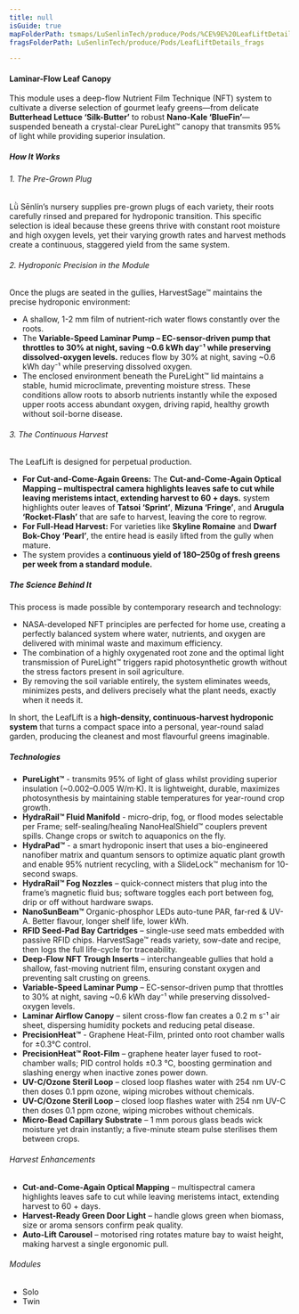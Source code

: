 ```yaml
---
title: null
isGuide: true
mapFolderPath: tsmaps/LuSenlinTech/produce/Pods/%CE%9E%20LeafLiftDetails
fragsFolderPath: LuSenlinTech/produce/Pods/LeafLiftDetails_frags

---
```



<!-- tsGuideRenderComment {"guide":{"id":"xsm6BG2Xk","path":"LuSenlinTech/produce/Pods","fragmentFolderPath":"LuSenlinTech/produce/Pods/LeafLiftDetails_frags"},"fragment":{"id":"xsm6BG2Xk","topLevelMapKey":"xrBvBL00gw","mapKeyChain":"xrBvBL00gw","guideID":"xsm6BG0ra","guidePath":"c:/GitHub/MuddySpud/MuddySpud.github.io/tsmaps/LuSenlinTech/produce/Pods/LeafLiftDetails.tspod","chartKey":"xrBvBL00gw","isLeaf":true,"options":[]}} -->

#### Laminar-Flow Leaf Canopy

This module uses a deep-flow Nutrient Film Technique (NFT) system to cultivate a diverse selection of gourmet leafy greens—from delicate **Butterhead Lettuce ‘Silk-Butter’** to robust **Nano-Kale ‘BlueFin’**—suspended beneath a crystal-clear PureLight™ canopy that transmits 95% of light while providing superior insulation.

##### How It Works

###### 1. The Pre-Grown Plug
Lǜ Sēnlín’s nursery supplies pre-grown plugs of each variety, their roots carefully rinsed and prepared for hydroponic transition. This specific selection is ideal because these greens thrive with constant root moisture and high oxygen levels, yet their varying growth rates and harvest methods create a continuous, staggered yield from the same system.

###### 2. Hydroponic Precision in the Module
Once the plugs are seated in the gullies, HarvestSage™ maintains the precise hydroponic environment:
- A shallow, 1-2 mm film of nutrient-rich water flows constantly over the roots.
- The ****Variable-Speed Laminar Pump** – EC-sensor-driven pump that throttles to 30% at night, saving ~0.6 kWh day⁻¹ while preserving dissolved-oxygen levels.** reduces flow by 30% at night, saving ~0.6 kWh day⁻¹ while preserving dissolved oxygen.
- The enclosed environment beneath the PureLight™ lid maintains a stable, humid microclimate, preventing moisture stress.
These conditions allow roots to absorb nutrients instantly while the exposed upper roots access abundant oxygen, driving rapid, healthy growth without soil-borne disease.

###### 3. The Continuous Harvest
The LeafLift is designed for perpetual production.
- **For Cut-and-Come-Again Greens:** The ****Cut-and-Come-Again Optical Mapping** – multispectral camera highlights leaves safe to cut while leaving meristems intact, extending harvest to 60 + days.** system highlights outer leaves of **Tatsoi ‘Sprint’**, **Mizuna ‘Fringe’**, and **Arugula ‘Rocket-Flash’** that are safe to harvest, leaving the core to regrow.
- **For Full-Head Harvest:** For varieties like **Skyline Romaine** and **Dwarf Bok-Choy ‘Pearl’**, the entire head is easily lifted from the gully when mature.
- The system provides a **continuous yield of 180–250g of fresh greens per week from a standard module.**

##### The Science Behind It

This process is made possible by contemporary research and technology:
- NASA-developed NFT principles are perfected for home use, creating a perfectly balanced system where water, nutrients, and oxygen are delivered with minimal waste and maximum efficiency.
- The combination of a highly oxygenated root zone and the optimal light transmission of PureLight™ triggers rapid photosynthetic growth without the stress factors present in soil agriculture.
- By removing the soil variable entirely, the system eliminates weeds, minimizes pests, and delivers precisely what the plant needs, exactly when it needs it.

In short, the LeafLift is a **high-density, continuous-harvest hydroponic system** that turns a compact space into a personal, year-round salad garden, producing the cleanest and most flavourful greens imaginable.

##### Technologies
  
- **PureLight™** - transmits 95% of light of glass whilst providing superior insulation (~0.002–0.005 W/m·K). It is lightweight, durable, maximizes photosynthesis by maintaining stable temperatures for year-round crop growth.
- **HydraRail™ Fluid Manifold** - micro-drip, fog, or flood modes selectable per Frame; self-sealing/healing NanoHealShield™ couplers prevent spills. Change crops or switch to aquaponics on the fly.
- **HydraPad™** - a smart hydroponic insert that uses a bio-engineered nanofiber matrix and quantum sensors to optimize aquatic plant growth and enable 95% nutrient recycling, with a SlideLock™ mechanism for 10-second swaps.
- **HydraRail™ Fog Nozzles** – quick-connect misters that plug into the frame’s magnetic fluid bus; software toggles each port between fog, drip or off without hardware swaps.
- **NanoSunBeam™** Organic-phosphor LEDs auto-tune PAR, far-red & UV-A. Better flavour, longer shelf life, lower kWh.
- **RFID Seed-Pad Bay Cartridges** – single-use seed mats embedded with passive RFID chips. HarvestSage™ reads variety, sow-date and recipe, then logs the full life-cycle for traceability.
- **Deep-Flow NFT Trough Inserts** – interchangeable gullies that hold a shallow, fast-moving nutrient film, ensuring constant oxygen and preventing salt crusting on greens.
- **Variable-Speed Laminar Pump** – EC-sensor-driven pump that throttles to 30% at night, saving ~0.6 kWh day⁻¹ while preserving dissolved-oxygen levels.
- **Laminar Airflow Canopy** – silent cross-flow fan creates a 0.2 m s⁻¹ air sheet, dispersing humidity pockets and reducing petal disease.
- **PrecisionHeat™**  - Graphene Heat-Film, printed onto root chamber walls for ±0.3°C control.
- **PrecisionHeat™ Root-Film** – graphene heater layer fused to root-chamber walls; PID control holds ±0.3 °C, boosting germination and slashing energy when inactive zones power down.
- **UV-C/Ozone Steril Loop** – closed loop flashes water with 254 nm UV-C then doses 0.1 ppm ozone, wiping microbes without chemicals.
- **UV-C/Ozone Steril Loop** – closed loop flashes water with 254 nm UV-C then doses 0.1 ppm ozone, wiping microbes without chemicals.
- **Micro-Bead Capillary Substrate** – 1 mm porous glass beads wick moisture yet drain instantly; a five-minute steam pulse sterilises them between crops.

###### Harvest Enhancements
  
- **Cut-and-Come-Again Optical Mapping** – multispectral camera highlights leaves safe to cut while leaving meristems intact, extending harvest to 60 + days.  
- **Harvest-Ready Green Door Light** – handle glows green when biomass, size or aroma sensors confirm peak quality.  
- **Auto-Lift Carousel** – motorised ring rotates mature bay to waist height, making harvest a single ergonomic pull.  

###### Modules
- Solo
- Twin

